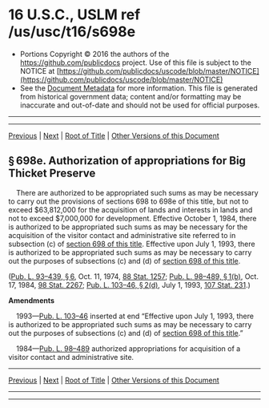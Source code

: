 ---
---

# 16 U.S.C., USLM ref /us/usc/t16/s698e

* Portions Copyright © 2016 the authors of the https://github.com/publicdocs project.
  Use of this file is subject to the NOTICE at [https://github.com/publicdocs/uscode/blob/master/NOTICE](https://github.com/publicdocs/uscode/blob/master/NOTICE)
* See the [Document Metadata](././../../../..//README.md) for more information.
  This file is generated from historical government data; content and/or formatting may be inaccurate and out-of-date and should not be used for official purposes.

----------
----------

[Previous](./../../../..//us/usc/t16/ch6/m__us_usc_t16_s698d.md) | [Next](./../../../..//us/usc/t16/ch6/m__us_usc_t16_s698f.md) | [Root of Title](./../../../../) | [Other Versions of this Document](https://publicdocs.github.io/go/links?ns=uslm&ref=%2Fus%2Fusc%2Ft16%2Fs698e)

## § 698e. Authorization of appropriations for Big Thicket Preserve

    There are authorized to be appropriated such sums as may be necessary to carry out the provisions of sections 698 to 698e of this title, but not to exceed $63,812,000 for the acquisition of lands and interests in lands and not to exceed $7,000,000 for development. Effective October 1, 1984, there is authorized to be appropriated such sums as may be necessary for the acquisition of the visitor contact and administrative site referred to in subsection (c) of [section 698 of this title][/us/usc/t16/s698]. Effective upon July 1, 1993, there is authorized to be appropriated such sums as may be necessary to carry out the purposes of subsections (c) and (d) of [section 698 of this title][/us/usc/t16/s698].

([Pub. L. 93–439, § 6][/us/pl/93/439/s6], Oct. 11, 1974, [88 Stat. 1257][/us/stat/88/1257]; [Pub. L. 98–489, § 1(b)][/us/pl/98/489/s1/b], Oct. 17, 1984, [98 Stat. 2267][/us/stat/98/2267]; [Pub. L. 103–46, § 2(d)][/us/pl/103/46/s2/d], July 1, 1993, [107 Stat. 231][/us/stat/107/231].)

 __Amendments__ 

    1993—[Pub. L. 103–46][/us/pl/103/46] inserted at end “Effective upon July 1, 1993, there is authorized to be appropriated such sums as may be necessary to carry out the purposes of subsections (c) and (d) of [section 698 of this title][/us/usc/t16/s698].”

    1984—[Pub. L. 98–489][/us/pl/98/489] authorized appropriations for acquisition of a visitor contact and administrative site.

----------

[Previous](./../../../..//us/usc/t16/ch6/m__us_usc_t16_s698d.md) | [Next](./../../../..//us/usc/t16/ch6/m__us_usc_t16_s698f.md) | [Root of Title](./../../../../) | [Other Versions of this Document](https://publicdocs.github.io/go/links?ns=uslm&ref=%2Fus%2Fusc%2Ft16%2Fs698e)

----------
----------

[/us/usc/t16/s698]: https://publicdocs.github.io/go/links?ns=uslm&ref=%2Fus%2Fusc%2Ft16%2Fs698
[/us/usc/t16/s698]: https://publicdocs.github.io/go/links?ns=uslm&ref=%2Fus%2Fusc%2Ft16%2Fs698
[/us/pl/93/439/s6]: https://publicdocs.github.io/go/links?ns=uslm&ref=%2Fus%2Fpl%2F93%2F439%2Fs6
[/us/stat/88/1257]: https://publicdocs.github.io/go/links?ns=uslm&ref=%2Fus%2Fstat%2F88%2F1257
[/us/pl/98/489/s1/b]: https://publicdocs.github.io/go/links?ns=uslm&ref=%2Fus%2Fpl%2F98%2F489%2Fs1%2Fb
[/us/stat/98/2267]: https://publicdocs.github.io/go/links?ns=uslm&ref=%2Fus%2Fstat%2F98%2F2267
[/us/pl/103/46/s2/d]: https://publicdocs.github.io/go/links?ns=uslm&ref=%2Fus%2Fpl%2F103%2F46%2Fs2%2Fd
[/us/stat/107/231]: https://publicdocs.github.io/go/links?ns=uslm&ref=%2Fus%2Fstat%2F107%2F231
[/us/pl/103/46]: https://publicdocs.github.io/go/links?ns=uslm&ref=%2Fus%2Fpl%2F103%2F46
[/us/usc/t16/s698]: https://publicdocs.github.io/go/links?ns=uslm&ref=%2Fus%2Fusc%2Ft16%2Fs698
[/us/pl/98/489]: https://publicdocs.github.io/go/links?ns=uslm&ref=%2Fus%2Fpl%2F98%2F489


